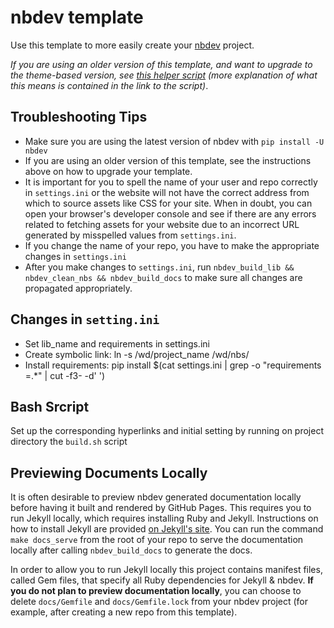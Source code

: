 # nbdev template

Use this template to more easily create your [nbdev](https://nbdev.fast.ai/) project.

_If you are using an older version of this template, and want to upgrade to the theme-based version, see [this helper script](https://gist.github.com/hamelsmu/977e82a23dcd8dcff9058079cb4a8f18) (more explanation of what this means is contained in the link to the script)_.



## Troubleshooting Tips

-  Make sure you are using the latest version of nbdev with `pip install -U nbdev`
-  If you are using an older version of this template, see the instructions above on how to upgrade your template. 
-  It is important for you to spell the name of your user and repo correctly in `settings.ini` or the website will not have the correct address from which to source assets like CSS for your site.  When in doubt, you can open your browser's developer console and see if there are any errors related to fetching assets for your website due to an incorrect URL generated by misspelled values from `settings.ini`.
-  If you change the name of your repo, you have to make the appropriate changes in `settings.ini`
-  After you make changes to `settings.ini`, run `nbdev_build_lib && nbdev_clean_nbs && nbdev_build_docs` to make sure all changes are propagated appropriately.

## Changes in `setting.ini`

- Set lib_name and requirements in settings.ini
- Create symbolic link: ln -s /wd/project_name /wd/nbs/
- Install requirements: pip install $(cat settings.ini | grep -o "requirements =.*" | cut -f3- -d' ')


## Bash Srcript

Set up the corresponding hyperlinks and initial setting by running on project directory the `build.sh` script

## Previewing Documents Locally 

It is often desirable to preview nbdev generated documentation locally before having it built and rendered by GitHub Pages.  This requires you to run Jekyll locally, which requires installing Ruby and Jekyll. Instructions on how to install Jekyll are provided [on Jekyll's site](https://jekyllrb.com/). You can run the command `make docs_serve` from the root of your repo to serve the documentation locally after calling `nbdev_build_docs` to generate the docs. 

In order to allow you to run Jekyll locally this project contains manifest files, called Gem files, that specify all Ruby dependencies for Jekyll & nbdev. **If you do not plan to preview documentation locally**, you can choose to delete `docs/Gemfile` and `docs/Gemfile.lock` from your nbdev project (for example, after creating a new repo from this template).
